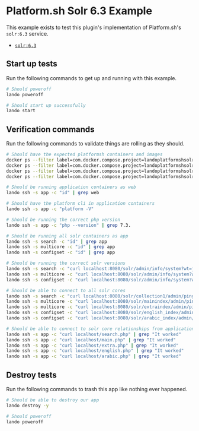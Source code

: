 Platform.sh Solr 6.3 Example
============================

This example exists to test this plugin's implementation of Platform.sh's `solr:6.3` service.

* [`solr:6.3`](https://docs.platform.sh/configuration/services/solr.html)

Start up tests
--------------

Run the following commands to get up and running with this example.

```bash
# Should poweroff
lando poweroff

# Should start up successfully
lando start
```

Verification commands
---------------------

Run the following commands to validate things are rolling as they should.

```bash
# Should have the expected platformsh containers and images
docker ps --filter label=com.docker.compose.project=landoplatformshsolr63 | grep docker.registry.platform.sh/php-7.3 | grep landoplatformshsolr63_app_1
docker ps --filter label=com.docker.compose.project=landoplatformshsolr63 | grep docker.registry.platform.sh/solr-6.3 | grep landoplatformshsolr63_search_1
docker ps --filter label=com.docker.compose.project=landoplatformshsolr63 | grep docker.registry.platform.sh/solr-8.6 | grep landoplatformshsolr63_multi_1
docker ps --filter label=com.docker.compose.project=landoplatformshsolr63 | grep docker.registry.platform.sh/solr-8.6 | grep landoplatformshsolr63_configset_1

# Should be running application containers as web
lando ssh -s app -c "id" | grep web

# Should have the platform cli in application containers
lando ssh -s app -c "platform -V"

# Should be running the correct php version
lando ssh -s app -c "php --version" | grep 7.3.

# Should be running all solr containers as app
lando ssh -s search -c "id" | grep app
lando ssh -s multicore -c "id" | grep app
lando ssh -s configset -c "id" | grep app

# Should be running the correct solr versions
lando ssh -s search -c "curl localhost:8080/solr/admin/info/system?wt=json" | grep solr-spec-version | grep "6.3"
lando ssh -s multicore -c "curl localhost:8080/solr/admin/info/system?wt=json" | grep solr-spec-version | grep "6.3"
lando ssh -s configset -c "curl localhost:8080/solr/admin/info/system?wt=json" | grep solr-spec-version | grep "6.3"

# Should be able to connect to all solr cores
lando ssh -s search -c "curl localhost:8080/solr/collection1/admin/ping?wt=json" | grep status | grep OK
lando ssh -s multicore -c "curl localhost:8080/solr/mainindex/admin/ping?wt=json" | grep status | grep OK
lando ssh -s multicore -c "curl localhost:8080/solr/extraindex/admin/ping?wt=json" | grep status | grep OK
lando ssh -s configset -c "curl localhost:8080/solr/english_index/admin/ping?wt=json" | grep status | grep OK
lando ssh -s configset -c "curl localhost:8080/solr/arabic_index/admin/ping?wt=json" | grep status | grep OK

# Should be able to connect to solr core relationships from application containers
lando ssh -s app -c "curl localhost/search.php" | grep "It worked"
lando ssh -s app -c "curl localhost/main.php" | grep "It worked"
lando ssh -s app -c "curl localhost/extra.php" | grep "It worked"
lando ssh -s app -c "curl localhost/english.php" | grep "It worked"
lando ssh -s app -c "curl localhost/arabic.php" | grep "It worked"
```

Destroy tests
-------------

Run the following commands to trash this app like nothing ever happened.

```bash
# Should be able to destroy our app
lando destroy -y

# Should poweroff
lando poweroff
```
